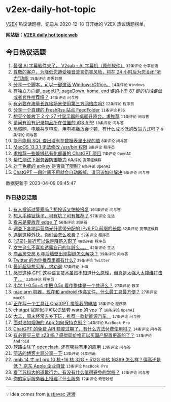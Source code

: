 # v2ex-daily-hot-topic

[V2EX](https://www.v2ex.com/) 热议话题榜，记录从 2020-12-18 日开始的 V2EX 热议话题榜单。

**网站版：[V2EX daily hot topic web](https://boojack.github.io/v2ex-daily-hot-topic-web/)**

## 今日热议话题

<!-- TODAY BEGIN -->

1. [最强 AI 字幕软件来了， V2sub - AI 字幕机（原创软件）](https://www.v2ex.com/t/930940) `32条评论` `分享创造`
1. [尊敬的客户，为降低您遭受噪音流言伤害风险，将在 24 小时后为您关闭“听力”功能](https://www.v2ex.com/t/930926) `15条评论` `奇思妙想`
1. [分享一个脚本，可以一键激活 Windows/Office。](https://www.v2ex.com/t/930945) `14条评论` `Windows`
1. [有独立方向键, pageUP, pageDown, home, end 键的小于 87 键的机械键盘或者套件推荐吗？](https://www.v2ex.com/t/930925) `14条评论` `问与答`
1. [有必要在海量长连接场景使用第三方网络库吗?](https://www.v2ex.com/t/930943) `12条评论` `程序员`
1. [分享一个自建的 FreshRss 站点 FeedFolder](https://www.v2ex.com/t/930932) `11条评论` `RSS`
1. [想买个能放下 2 个 27 寸显示器的桌面升降台，求推荐](https://www.v2ex.com/t/930928) `11条评论` `问与答`
1. [请问有没有记录物品所在位置的 iOS APP](https://www.v2ex.com/t/930952) `10条评论` `问与答`
1. [局域网，电脑共享电影，用电视播放会卡顿，有什么成本低的改进方式吗？](https://www.v2ex.com/t/930948) `9条评论` `问与答`
1. [能不能用 SQL 查出没有在数据表里出现的值](https://www.v2ex.com/t/930970) `8条评论` `问与答`
1. [MacOS 13.3.1 无法修改 /usr/bin 权限](https://www.v2ex.com/t/930939) `8条评论` `程序员`
1. [求推荐一些能够私有化部署的 ChatGPT 项目](https://www.v2ex.com/t/930953) `7条评论` `OpenAI`
1. [帮忙测试下服务器防御能力](https://www.v2ex.com/t/930967) `6条评论` `宽带症候群`
1. [对于免费的 apikey 是否做了限制?](https://www.v2ex.com/t/930955) `6条评论` `OpenAI`
1. [ChatGPT 一段时间不用就会自动断掉，请问该如何解决](https://www.v2ex.com/t/930944) `6条评论` `问与答`

数据更新于 2023-04-09 06:45:47

<!-- TODAY END -->

### 昨日热议话题

<!-- YESTERDAY BEGIN -->

1. [有人投诉过警察吗？想投诉又怕被报复](https://www.v2ex.com/t/930827) `104条评论` `问与答`
1. [想入手纯钛筷子，可有坑？可有推荐？](https://www.v2ex.com/t/930745) `57条评论` `生活`
1. [看来是要放弃 edge 了](https://www.v2ex.com/t/930763) `56条评论` `浏览器`
1. [调查下各地运营商光纤宽带分配的 IPv6 PD 前缀的长度](https://www.v2ex.com/t/930849) `52条评论` `宽带症候群`
1. [遇到这种外快，你们会怎么收费？](https://www.v2ex.com/t/930801) `52条评论` `程序员`
1. [[记录]-最近可以说是降薪入职了](https://www.v2ex.com/t/930734) `49条评论` `程序员`
1. [女生这么不喜欢透露自己的年龄么。。。](https://www.v2ex.com/t/930751) `42条评论` `生活`
1. [商品房交房 6 年后墙壁出现裂缝怎么解决？](https://www.v2ex.com/t/930742) `39条评论` `问与答`
1. [Twitter 的为你推荐里都有什么?](https://www.v2ex.com/t/930787) `39条评论` `Twitter`
1. [最近超级想买车，求劝退](https://www.v2ex.com/t/930841) `37条评论` `上海`
1. [感觉这种 GPT 这种语言技术虽然不知道什么原理，但真是太强大太降维打击了。。](https://www.v2ex.com/t/930758) `31条评论` `程序员`
1. [小学 1÷0.5x=4 中把 0.5x 看作整体是一个共识么？](https://www.v2ex.com/t/930877) `27条评论` `数学`
1. [mac arm 机器，现在和 android 传递文件，什么最工具最方便？](https://www.v2ex.com/t/930732) `27条评论` `macOS`
1. [正在写一个工具让 ChatGPT 接管我的电脑](https://www.v2ex.com/t/930888) `18条评论` `程序员`
1. [chatgpt 官网似乎可以识破套 warp 的 vps 了](https://www.v2ex.com/t/930859) `18条评论` `OpenAI`
1. [大二，周末经常去乡下玩，推荐一款新能源汽车。](https://www.v2ex.com/t/930869) `17条评论` `问与答`
1. [面对浩如烟海的 App 如何保持克制？](https://www.v2ex.com/t/930825) `14条评论` `MacBook Pro`
1. [ChatGPT 的免费 API 额度过期了，有什么方法付费使用吗？](https://www.v2ex.com/t/930736) `14条评论` `问与答`
1. [有必要买三星 s23 吗？感觉同价格可以买国产配置更高的了？](https://www.v2ex.com/t/930881) `13条评论` `Android`
1. [软路由除了 openclash, 还有哪些有用的应用](https://www.v2ex.com/t/930863) `13条评论` `问与答`
1. [简洁的博客主题分享一下](https://www.v2ex.com/t/930777) `13条评论` `分享创造`
1. [mpb 14 寸 m1 pro 10 核+16 核 32G + 512G 价格 16399 怎么样？偏高还是低？ 京东 Apple 企业自营](https://www.v2ex.com/t/930754) `13条评论` `MacBook Pro`
1. [看了苏科大的道歉行为，有没有什么值得避免的学校？](https://www.v2ex.com/t/930860) `12条评论` `问与答`
1. [你的家庭服务器上搭建了什么服务](https://www.v2ex.com/t/930794) `12条评论` `奇思妙想`

<!-- YESTERDAY END -->

---

💡 Idea comes from [justjavac 迷渡](https://github.com/justjavac/)
